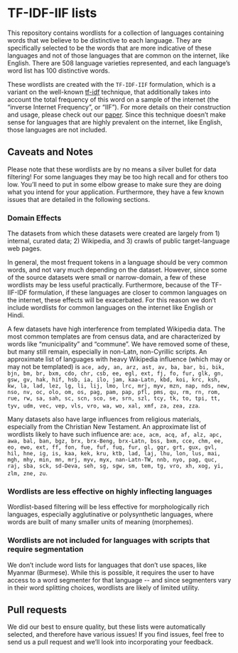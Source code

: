 # TF-IDF-IIF lists
This repository contains wordlists for a collection of languages containing words that we believe to be distinctive to each language. They are specifically selected to be the words that are more indicative of these languages and not of those languages that are common on the internet, like English.  There are 508 language varieties represented, and each language’s word list has 100 distinctive words. 

These wordlists are created with the `TF-IDF-IIF` formulation, which is a variant on the well-known [tf-idf](https://en.wikipedia.org/wiki/Tf%E2%80%93idf) technique, that additionally takes into account the total frequency of this word on a sample of the internet (the “inverse Internet Frequency”, or “IIF”). For more details on their construction and usage, please check out our [paper](arxiv.com/…...). Since this technique doesn’t make sense for languages that are highly prevalent on the internet, like English, those languages are not included.


## Caveats and Notes

Please note that these wordlists are by no means a silver bullet for data filtering! For some languages they may be too high recall and for others too low. You’ll need to put in some elbow grease to make sure they are doing what you intend for your application. Furthermore, they have a few known issues that are detailed in the following sections.

### Domain Effects

The datasets from which these datasets were created are largely from 1)
internal, curated data; 2) Wikipedia, and 3) crawls of public target-language web pages.

In general, the most frequent tokens in a language should be very common
words, and not vary much depending on the dataset. However, since some of the source datasets were small or narrow-domain, a few of these wordlists may be less useful practically. Furthermore, because of the TF-IIF-IDF formulation, if
these languages are closer to common languages on the internet, these effects
will be exacerbated. For this reason we don’t include wordlists for common languages on the internet like English or Hindi.

A few datasets have high interference from templated Wikipedia data. The most common templates are from census data, and are characterized by words like “municipality” and “commune”. We have removed some of these, but many still remain, especially in non-Latn, non-Cyrillic scripts.  An approximate list of languages with heavy Wikipedia influence (which may or may not be templated) is `ace, ady, an, arz, ast, av, ba, bar, bi, bik, bjn, bm, br, bxm, cdo, chr, csb, ee, egl, ext, fj, fo, fur, glk, gn, gsw, gv, hak, hif, hsb, ia, ilo, jam, kaa-Latn, kbd, koi, krc, ksh, kw, la, lad, lez, lg, li, lij, lmo, lrc, mrj, myv, mzn, nap, nds, new, nso, nv, oc, olo, om, os, pag, pam, pap, pfl, pms, qu, rm, rn, rom, rue, rw, sa, sah, sc, scn, sco, se, srn, szl, tcy, tk, to, tpi, tt, tyv, udm, vec, vep, vls, vro, wa, wo, xal, xmf, za, zea, zza`.

Many datasets also have large influences from religious materials, especially from the Christian New Testament. An approximate list of wordlists likely to have such influence are: `ace, acm, acq, af, alz, apc, awa, bal, ban, bgz, brx, brx-Beng, brx-Latn, bss, bxm, cce, chm, ee, eo, ewo, ext, ff, fon, fue, fuf, fuq, fur, gl, gqr, grt, gux, gvl, hil, hne, ig, is, kaa, kek, kru, ktb, lad, laj, lhu, lon, lus, mai, mgh, mhy, min, mn, mrj, myv, myx, nan-Latn-TW, nnb, nyo, pag, quc, raj, sba, sck, sd-Deva, seh, sg, sgw, sm, tem, tg, vro, xh, xog, yi, zlm, zne, zu`.

### Wordlists are less effective on highly inflecting languages
Wordlist-based filtering will be less effective for morphologically rich languages, especially agglutinative or polysynthetic languages, where words are built of many smaller units of meaning (morphemes).

### Wordlists are not included for languages with scripts that require segmentation
We don’t include word lists for languages that don’t use spaces, like Myanmar (Burmese). While this is possible, it requires the user to have access to a word segmenter for that language -- and since segmenters vary in their word splitting choices, wordlists are likely of limited utility.


## Pull requests
We did our best to ensure quality, but these lists were automatically selected, and therefore have various issues! If you find issues, feel free to send us a pull request and we’ll look into incorporating your feedback.	

